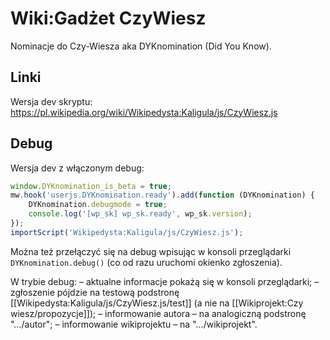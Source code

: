 # Wiki:Gadżet CzyWiesz

Nominacje do Czy-Wiesza aka DYKnomination (Did You Know).

## Linki

Wersja dev skryptu:
https://pl.wikipedia.org/wiki/Wikipedysta:Kaligula/js/CzyWiesz.js

## Debug

Wersja dev z włączonym debug:
```js
window.DYKnomination_is_beta = true;
mw.hook('userjs.DYKnomination.ready').add(function (DYKnomination) {
	DYKnomination.debugmode = true;
	console.log('[wp_sk] wp_sk.ready', wp_sk.version);
});
importScript('Wikipedysta:Kaligula/js/CzyWiesz.js');
```

Można też przełączyć się na debug wpisując w konsoli przeglądarki `DYKnomination.debug()` (co od razu uruchomi okienko zgłoszenia).

W trybie debug:
	– aktualne informacje pokażą się w konsoli przeglądarki;
	– zgłoszenie pójdzie na testową podstronę [[Wikipedysta:Kaligula/js/CzyWiesz.js/test]] (a nie na [[Wikiprojekt:Czy wiesz/propozycje]]);
	– informowanie autora – na analogiczną podstronę "…/autor";
	– informowanie wikiprojektu – na "…/wikiprojekt".
